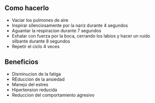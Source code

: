 ## Como hacerlo
- Vaciar los pulmones de aire
- Inspirar silenciosamente por la nariz durante 4 segundos
- Aguantar la respiracion durante 7 segundos
- Exhalar con fuerza por la boca, cerrando los labios y hacer un ruido silbante durante 8 segundos
- Repetir el ciclo 4 veces


## Beneficios
- Disminucion de la fatiga
- REduccion de la ansiedad
- Manejo del estres
- Hipertension reducida
- Reduccion del comportamiento agresivo